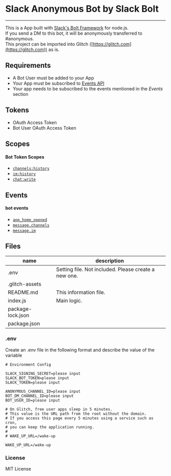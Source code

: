 # Slack Anonymous Bot by Slack Bolt
---
This is a App built with [Slack's Bolt Framework](https://slack.dev/bolt/tutorial/getting-started) for node.js.  
If you send a DM to this bot, it will be anonymously transferred to #anonymous.  
This project can be imported into Glitch ([https://glitch.com](https://glitch.com)) as is.  

## Requirements

- A Bot User must be added to your App
- Your App must be subscribed to [Events API](https://api.slack.com/events-api)
- Your app needs to be subscribed to the events mentioned in the _Events_ section

## Tokens
- OAuth Access Token
- Bot User OAuth Access Token

## Scopes
#### Bot Token Scopes
- [`channels:history`](https://api.slack.com/scopes/channels:history)
- [`im:history`](https://api.slack.com/scopes/im:history)
- [`chat:write`](https://api.slack.com/scopes/chat:write)

## Events
#### bot events

- [`app_home_opened`](https://api.slack.com/events/app_home_opened)
- [`message.channels`](https://api.slack.com/events/message.channels)
- [`message.im`](https://api.slack.com/events/message.im)

## Files
name | description
--- | ---
.env | Setting file. Not included. Please create a new one.
.glitch-assets |
README.md | This information file.
index.js | Main logic.
package-lock.json |
package.json |

### .env
Create an .env file in the following format and describe the value of the variable

    # Environment Config
    
    SLACK_SIGNING_SECRET=please input
    SLACK_BOT_TOKEN=please input
    SLACK_TOKEN=please input

    ANONYMOUS_CHANNEL_ID=please input
    BOT_DM_CHANNEL_ID=please input
    BOT_USER_ID=please input
    
    # On Glitch, free user apps sleep in 5 minutes.
    # This value is the URL path from the root without the domain.
    # If you access this page every 5 minutes using a service such as cron, 
    # you can keep the application running.
    # 
    # WAKE_UP_URL=/wake-up
    
    WAKE_UP_URL=/wake-up

### License
MIT License